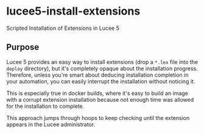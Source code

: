 # lucee5-install-extensions

Scripted Installation of Extensions in Lucee 5

## Purpose

Lucee 5 provides an easy way to install extensions (drop a `*.lex` file into the `deploy` directory), but it's completely opaque about the installation progress.
Therefore, unless you're smart about deducing installation completion in your automation, you can easily interrupt the installation without noticing it.

This is especially true in docker builds, where it's easy to build an image with a corrupt extension installation because not enough time was allowed for the installation to complete.

This approach jumps through hoops to keep checking until the extension appears in the Lucee administrator.
